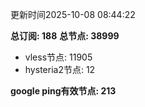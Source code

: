 更新时间2025-10-08 08:44:22

**总订阅: 188**
**总节点: 38999**
- vless节点: 11905
- hysteria2节点: 12

**google ping有效节点: 213**
